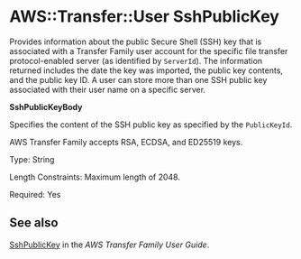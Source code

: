 # AWS::Transfer::User SshPublicKey<a name="aws-properties-transfer-user-sshpublickey"></a>

Provides information about the public Secure Shell \(SSH\) key that is associated with a Transfer Family user account for the specific file transfer protocol\-enabled server \(as identified by `ServerId`\)\. The information returned includes the date the key was imported, the public key contents, and the public key ID\. A user can store more than one SSH public key associated with their user name on a specific server\.

**SshPublicKeyBody**

Specifies the content of the SSH public key as specified by the `PublicKeyId`\.

AWS Transfer Family accepts RSA, ECDSA, and ED25519 keys\.

Type: String

Length Constraints: Maximum length of 2048\.

Required: Yes

## See also<a name="aws-properties-transfer-user-sshpublickey--seealso"></a>

[SshPublicKey](https://docs.aws.amazon.com/transfer/latest/userguide/API_SshPublicKey.html) in the *AWS Transfer Family User Guide*\.